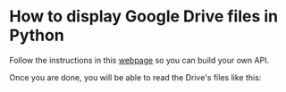# How to display Google Drive files in Python

Follow the instructions in this [webpage]('https://developers.google.com/drive/api/v3/quickstart/python') so you can build your own API.

Once you are done, you will be able to read the Drive's files like this:

